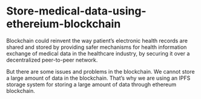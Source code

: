 # Store-medical-data-using-ethereium-blockchain
Blockchain could reinvent the way patient’s electronic health records are shared and stored by providing safer mechanisms for health information exchange of medical data in the healthcare industry, by securing it over a decentralized peer-to-peer network. 

But there are some issues and problems in the blockchain. We cannot store a large amount of data in the blockchain. That’s why we are using an IPFS storage system for storing a large amount of data through ethereum blockchain.
